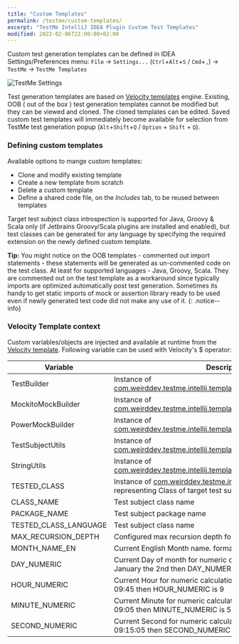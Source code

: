 ```yaml
---
title: "Custom Templates"
permalink: /testme/custom-templates/
excerpt: "TestMe IntelliJ IDEA Plugin Custom Test Templates"
modified: 2022-02-06T22:00:00+02:00
---
```


Custom test generation templates can be defined in IDEA Settings/Preferences
menu: `File` -> `Settings...` (`Ctrl`+`Alt`+`S` / `Cmd`+`,`) -> `TestMe` -> `TestMe Templates`

![TestMe Settings](/assets/images/testme-settings-templates.png)

Test generation templates are based on [Velocity templates](https://velocity.apache.org/engine/1.7/vtl-reference.html) engine.
Existing, OOB ( out of the box ) test generation templates cannot be modified but they can be viewed and cloned. The cloned templates can be edited.
Saved custom test templates will immediately become available for selection from TestMe test generation popup (`Alt`+`Shift`+`Q` / `Option` + `Shift` + `Q`).

### Defining custom templates

Available options to mange custom templates:

- Clone and modify existing template
- Create a new template from scratch
- Delete a custom template
- Define a shared code file, on the _Includes_ tab, to be reused between templates

Target test subject class introspection is supported for Java, Groovy & Scala only (if Jetbrains Groovy/Scala plugins are installed and enabled),
but test classes can be generated for any language by specifying the required extension on the newly defined custom template.

**Tip:** You might notice on the OOB templates - commented out import statements - these statements will be generated as un-commented code on the test class.
At least for supported languages - Java, Groovy, Scala. They are commented out on the test template as a workaround since typically imports are optimized
automatically post test generation.
Sometimes its handy to get static imports of mock or assertion library ready to be used even if newly generated test code did not make any use of it.
{: .notice--info}

### Velocity Template context

Custom variables/objects are injected and available at runtime from the [Velocity template](https://velocity.apache.org/engine/1.7/vtl-reference.html).
Following variable can be used with Velocity's $ operator:

| Variable              | Description                                                                                                                                                                           |
|-----------------------|---------------------------------------------------------------------------------------------------------------------------------------------------------------------------------------|
| TestBuilder           | Instance of [com.weirddev.testme.intellij.template.context.TestBuilder](/testme/javadoc/com/weirddev/testme/intellij/template/context/TestBuilder.html)                               |
| MockitoMockBuilder    | Instance of [com.weirddev.testme.intellij.template.context.MockitoMockBuilder](/testme/javadoc/com/weirddev/testme/intellij/template/context/MockitoMockBuilder.html)                 |
| PowerMockBuilder      | Instance of [com.weirddev.testme.intellij.template.context.PowerMockBuilder](/testme/javadoc/com/weirddev/testme/intellij/template/context/PowerMockBuilder.html)                     |
| TestSubjectUtils      | Instance of [com.weirddev.testme.intellij.template.context.TestSubjectInspector](/testme/javadoc/com/weirddev/testme/intellij/template/context/TestSubjectInspector.html)             |
| StringUtils           | Instance of [com.weirddev.testme.intellij.template.context.StringUtils](/testme/javadoc/com/weirddev/testme/intellij/template/context/StringUtils.html)                               |
| TESTED_CLASS          | Instance of [com.weirddev.testme.intellij.template.context.Type](/testme/javadoc/com/weirddev/testme/intellij/template/context/Type.html) - representing Class of target test subject |
| CLASS_NAME            | Test subject class name                                                                                                                                                               |
| PACKAGE_NAME          | Test subject package name                                                                                                                                                             |
| TESTED_CLASS_LANGUAGE | Test subject class name                                                                                                                                                               |
| MAX_RECURSION_DEPTH   | Configured max recursion depth for object graph introspection                                                                                                                         |
| MONTH_NAME_EN         | Current English Month name. format MMMM                                                                                                                                               |
| DAY_NUMERIC           | Current Day of month for numeric calculations. i.e. if today is January the 2nd then DAY_NUMERIC is 2                                                                                 |
| HOUR_NUMERIC          | Current Hour for numeric calculations. i.e. if the current time is 09:45 then HOUR_NUMERIC is 9                                                                                       |
| MINUTE_NUMERIC        | Current Minute for numeric calculations. i.e. if the current time is 09:05 then MINUTE_NUMERIC is 5                                                                                   |
| SECOND_NUMERIC        | Current Second for numeric calculations. i.e. if the current time is 09:15:05 then SECOND_NUMERIC is 5                                                                                |

